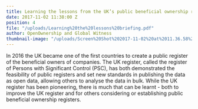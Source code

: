 ```yaml
---
title: Learning the lessons from the UK’s public beneficial ownership register
date: 2017-11-02 11:38:00 Z
position: 4
file: "/uploads/Learning%20the%20lessons%20briefing.pdf"
author: OpenOwnership and Global Witness
thumbnail-image: "/uploads/Screen%20Shot%202017-11-02%20at%2011.36.58%20AM.png"
---
```


In 2016 the UK became one of the first countries to
create a public register of the beneficial owners of
companies. The UK register, called the register
of Persons with Significant Control (PSC), has both
demonstrated the feasibility of public registers and
set new standards in publishing the data as open
data, allowing others to analyse the data in bulk.
While the UK register has been pioneering, there is
much that can be learnt - both to improve the UK
register and for others considering or establishing
public beneficial ownership registers.